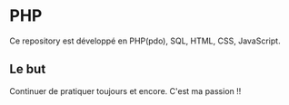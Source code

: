 # PHP

Ce repository est développé en PHP(pdo), SQL, HTML, CSS, JavaScript.

## Le but

Continuer de pratiquer toujours et encore.
C'est ma passion !!

